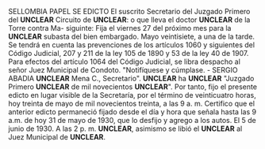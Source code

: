 SELLOMBIA
PAPEL SE
EDICTO
El suscrito Secretario del Juzgado Primero del **UNCLEAR**
Circuito de **UNCLEAR**:
o que lleva el doctor **UNCLEAR** de la Torre contra Ma-
siguinte:
Fija el viernes 27 del próximo mes para la **UNCLEAR** subasta del bien embargado. Mayo veintisiete, a una de la tarde. Se tendrá en cuenta las prevenciones de los artículos 1060 y siguientes del Código Judicial, 207 y 211 de la ley 105 de 1890 y 53 de la ley 40 de 1907. Para efectos del artículo 1064 del Código Judicial, se libra despacho al señor Juez Municipal de Condoto. "Notifíquese y cúmplase. - SERGIO ABADIA **UNCLEAR** Mena C., Secretario".
**UNCLEAR** ha **UNCLEAR** "Juzgado Primero **UNCLEAR** de mil novecientos **UNCLEAR**".
Por tanto, fijo el presente edicto en lugar visible de la Secretaría, por el término de veinticuatro horas, hoy treinta de mayo de mil novecientos treinta, a las 9 a. m.
Certifico que el anterior edicto permaneció fijado desde el día y hora que señala hasta las 9 a.m. de hoy 31 de mayo de 1930, que lo desfijo y agrego a los autos.
El 5 de junio de 1930. A las 2 p. m. **UNCLEAR**, asimismo se libió el **UNCLEAR** al Juez Municipal de **UNCLEAR**.
